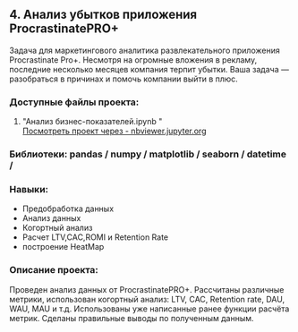 ## 4. Анализ убытков приложения ProcrastinatePRO+  

Задача для маркетингового аналитика развлекательного приложения Procrastinate Pro+. Несмотря на огромные вложения в рекламу, последние несколько месяцев компания терпит убытки. Ваша задача — разобраться в причинах и помочь компании выйти в плюс.

### Доступные файлы проекта:  
1) "Анализ бизнес-показателей.ipynb "  
[Посмотреть проект через - nbviewer.jupyter.org](https://nbviewer.org/github/kam2mind/project/blob/main/%D0%90%D0%BD%D0%B0%D0%BB%D0%B8%D0%B7%20%D0%B1%D0%B8%D0%B7%D0%BD%D0%B5%D1%81-%D0%BF%D0%BE%D0%BA%D0%B0%D0%B7%D0%B0%D1%82%D0%B5%D0%BB%D0%B5%D0%B8%CC%86.ipynb)   

### Библиотеки: pandas / numpy / matplotlib / seaborn / datetime /  
  
### Навыки:   
  * Предобработка данных  
  * Анализ данных   
  * Когортный анализ  
  * Расчет LTV,CAC,ROMI и Retention Rate  
  * построение HeatMap   

### Описание проекта:  

Проведен анализ данных от ProcrastinatePRO+.
Рассчитаны различные метрики, использован когортный анализ: LTV, CAC, Retention rate, DAU, WAU, MAU и т.д. Использованы уже написанные ранее функции расчёта метрик. Сделаны правильные выводы по полученным данным. 

